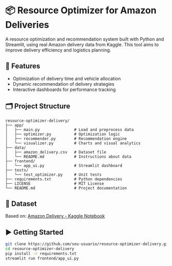# 📦 Resource Optimizer for Amazon Deliveries

A resource optimization and recommendation system built with Python and Streamlit, using real Amazon delivery data from Kaggle. This tool aims to improve delivery efficiency and logistics planning.

## 🚀 Features
- Optimization of delivery time and vehicle allocation
- Dynamic recommendation of delivery strategies
- Interactive dashboards for performance tracking

## 🗂️ Project Structure

```
resource-optimizer-delivery/
├── app/
│   ├── main.py               # Load and preprocess data
│   ├── optimizer.py          # Optimization logic
│   ├── recommender.py        # Recommendation engine
│   └── visualizer.py         # Charts and visual analytics
├── data/
│   ├── amazon_delivery.csv   # Dataset file
│   └── README.md             # Instructions about data
├── frontend/
│   └── app_ui.py             # Streamlit dashboard
├── tests/
│   └── test_optimizer.py     # Unit tests
├── requirements.txt          # Python dependencies
├── LICENSE                   # MIT License
└── README.md                 # Project documentation
```

## 📁 Dataset
Based on: [Amazon Delivery - Kaggle Notebook](https://www.kaggle.com/code/fareedalianwar/amazon-delivery)

## ▶️ Getting Started
```bash
git clone https://github.com/seu-usuario/resource-optimizer-delivery.git
cd resource-optimizer-delivery
pip install -r requirements.txt
streamlit run frontend/app_ui.py

